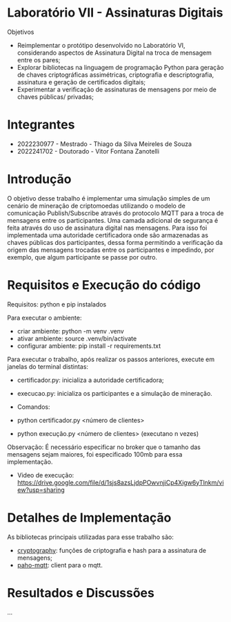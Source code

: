# Laboratório VII - Assinaturas Digitais

Objetivos
* Reimplementar o protótipo desenvolvido no Laboratório VI, considerando aspectos de Assinatura
Digital na troca de mensagem entre os pares;
* Explorar bibliotecas na linguagem de programação Python para geração de chaves criptográficas
assimétricas, criptografia e descriptografia, assinatura e geração de certificados digitais;
* Experimentar a verificação de assinaturas de mensagens por meio de chaves públicas/ privadas;


# Integrantes

* 2022230977 - Mestrado - Thiago da Silva Meireles de Souza
* 2022241702 - Doutorado - Vitor Fontana Zanotelli 

# Introdução

O objetivo desse trabalho é implementar uma simulação simples de um cenário de mineração de criptomoedas utilizando o modelo de comunicação Publish/Subscribe através do protocolo MQTT para a troca de mensagens entre os participantes. Uma camada adicional de segurança é feita através do uso de assinatura digital nas mensagens. Para isso foi implementada uma autoridade certificadora onde são armazenadas as chaves públicas dos participantes, dessa forma permitindo a verificação da origem das mensagens trocadas entre os participantes e impedindo, por exemplo, que algum participante se passe por outro.

# Requisitos e Execução do código

Requisitos: python e pip instalados

Para executar o ambiente:

* criar ambiente: python -m venv .venv
* ativar ambiente: source .venv/bin/activate
* configurar ambiente: pip install -r requirements.txt

Para executar o trabalho, após realizar os passos anteriores, execute em janelas do terminal distintas:

* certificador.py: inicializa a autoridade certificadora;
* execucao.py: inicializa os participantes e a simulação de mineração.

* Comandos:

* python certificador.py <número de clientes>
* python execução.py <número de clientes> (executano n vezes)

Observação: É necessário especificar no broker que o tamanho das mensagens sejam maiores, foi especificado 100mb para essa implementação.

* Video de execução: https://drive.google.com/file/d/1sjs8azsLjdpPOwvnjiCp4Xigw6yTlnkm/view?usp=sharing

# Detalhes de Implementação 

As bibliotecas principais utilizadas para esse trabalho são:

* [cryptography](https://pypi.org/project/cryptography/): funções de criptografia e hash para a assinatura de mensagens;
* [paho-mqtt](https://pypi.org/project/paho-mqtt/): client para o mqtt.

# Resultados e Discussões

...
